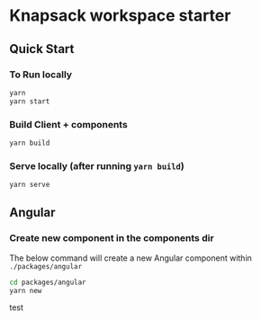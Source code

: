 # Knapsack workspace starter

## Quick Start

### To Run locally

```bash
yarn
yarn start
```

### Build Client + components

```bash
yarn build
```

### Serve locally (after running `yarn build`)

```bash
yarn serve
```

## Angular

### Create new component in the components dir

The below command will create a new Angular component within `./packages/angular`

```bash
cd packages/angular
yarn new
```
test
